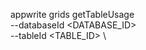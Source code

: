 appwrite grids getTableUsage \
        --databaseId <DATABASE_ID> \
        --tableId <TABLE_ID> \

